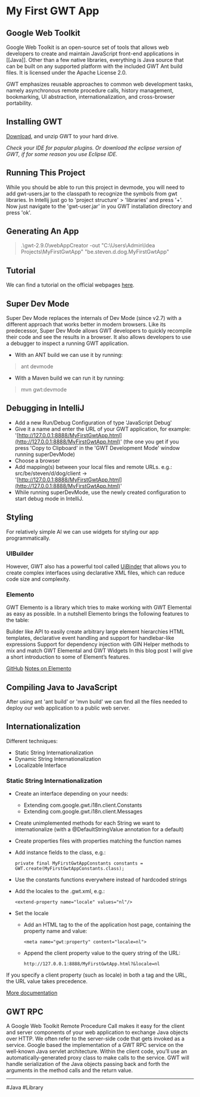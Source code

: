 # My First GWT App

## Google Web Toolkit
Google Web Toolkit is an open-source set of tools that allows web developers to create and maintain JavaScript front-end applications in [[Java]]. Other than a few native libraries, everything is Java source that can be built on any supported platform with the included GWT Ant build files. It is licensed under the Apache License 2.0.

GWT emphasizes reusable approaches to common web development tasks, namely asynchronous remote procedure calls, history management, bookmarking, UI abstraction, internationalization, and cross-browser portability.

## Installing GWT
[Download](http://www.gwtproject.org/download.html), and unzip GWT to your hard drive.

_Check your IDE for popular plugins. Or download the eclipse version of GWT, if for some reason you use Eclipse IDE._

## Running This Project
While you should be able to run this project in devmode, you will need to add gwt-users.jar to the classpath to recognize the symbols from gwt libraries. In Intellij just go to 'project structure' > 'libraries' and press '+'. Now just navigate to the 'gwt-user.jar' in you GWT installation directory and press 'ok'.

## Generating An App
> .\gwt-2.9.0\webAppCreator -out "C:\Users\Admin\Idea Projects\MyFirstGwtApp" "be.steven.d.dog.MyFirstGwtApp"

## Tutorial
We can find a tutorial on the official webpages [here](http://www.gwtproject.org/doc/latest/tutorial/gettingstarted.html).

## Super Dev Mode
Super Dev Mode replaces the internals of Dev Mode (since v2.7) with a different approach that works better in modern browsers. Like its predecessor, Super Dev Mode allows GWT developers to quickly recompile their code and see the results in a browser. It also allows developers to use a debugger to inspect a running GWT application.

-   With an ANT build we can use it by running:
> ant devmode

-   With a Maven build we can run it by running:
> mvn gwt:devmode

## Debugging in IntelliJ
-   Add a new Run/Debug Configuration of type 'JavaScript Debug'
-   Give it a name and enter the URL of your GWT application, for example: '[http://127.0.0.1:8888/MyFirstGwtApp.html](http://127.0.0.1:8888/MyFirstGwtApp.html)' (the one you get if you press 'Copy to Clipboard' in the 'GWT Development Mode' window running superDevMode)
-   Choose a browser
-   Add mapping(s) between your local files and remote URLs. e.g.: src/be/steven/d/dog/client -> '[http://127.0.0.1:8888/MyFirstGwtApp.html](http://127.0.0.1:8888/MyFirstGwtApp.html)'
-   While running superDevMode, use the newly created configuration to start debug mode in IntelliJ.

## Styling
For relatively simple AI we can use widgets for styling our app programmatically.

### UIBuilder
However, GWT also has a powerful tool called [UiBinder](http://www.gwtproject.org/doc/latest/DevGuideUiBinder.html) that allows you to create complex interfaces using declarative XML files, which can reduce code size and complexity.

### Elemento
GWT Elemento is a library which tries to make working with GWT Elemental as easy as possible. In a nutshell Elemento brings the following features to the table:

Builder like API to easily create arbitrary large element hierarchies HTML templates, declarative event handling and support for handlebar-like expressions Support for dependency injection with GIN Helper methods to mix and match GWT Elemental and GWT Widgets In this blog post I will give a short introduction to some of Element’s features.

[GitHub](https://github.com/hal/elemento) [Notes on Elemento](http://hpehl.info/gwt-elemento.html)

## Compiling Java to JavaScript
After using ant 'ant build' or 'mvn build' we can find all the files needed to deploy our web application to a public web server.

## Internationalization
Different techniques:

-   Static String Internationalization
-   Dynamic String Internationalization
-   Localizable Interface

### Static String Internationalization
-   Create an interface depending on your needs:
    -   Extending com.google.gwt.i18n.client.Constants
    -   Extending com.google.gwt.i18n.client.Messages
-   Create unimplemented methods for each String we want to internationalize (with a @DefaultStringValue annotation for a default)
-   Create properties files with properties matching the function names
-   Add instance fields to the class, e.g.:
    
    ```
    private final MyFirstGwtAppConstants constants = GWT.create(MyFirstGwtAppConstants.class);
    ```
    
-   Use the constants functions everywhere instead of hardcoded strings
-   Add the locales to the .gwt.xml, e.g.:
    
    ```
    <extend-property name="locale" values="nl"/>
    ```
    
-   Set the locale
    -   Add an HTML tag to the of the application host page, containing the property name and value:
        
        ```
        <meta name="gwt:property" content="locale=nl">
        ```
        
    -   Append the client property value to the query string of the URL:
        
        ```
        http://127.0.0.1:8888/MyFirstGwtApp.html?&locale=nl
        ```
        

If you specify a client property (such as locale) in both a tag and the URL, the URL value takes precedence.

[More documentation](http://www.gwtproject.org/doc/latest/DevGuideI18n.html#DevGuideDynamicStringInternationalization)

## GWT RPC
A Google Web Toolkit Remote Procedure Call makes it easy for the client and server components of your web application to exchange Java objects over HTTP. We often refer to the server-side code that gets invoked as a service. Google based the implementation of a GWT RPC service on the well-known Java servlet architecture. Within the client code, you’ll use an automatically-generated proxy class to make calls to the service. GWT will handle serialization of the Java objects passing back and forth the arguments in the method calls and the return value.



---
#Java #Library 